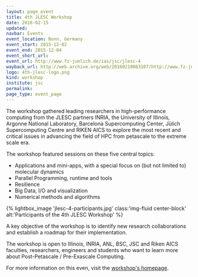 ```yaml
---
layout: page_event
title: 4th JLESC Workshop
date: 2016-02-15
updated:
navbar: Events
event_location: Bonn, Germany
event_start: 2015-12-02
event_end: 2015-12-04
event_short_url:
event_url: http://www.fz-juelich.de/ias/jsc/jlesc-4
wayback_url: http://web.archive.org/web/20160218083107/http://www.fz-juelich.de/ias/jsc/EN/Expertise/Workshops/Conferences/JLESC-4/_node.html
logo: 4th-jlesc-logo.png
kind: workshop
institute: jsc
permalink:
page_type: event_page
---
```


The workshop gathered leading researchers in high-performance computing from the JLESC partners INRIA,
the University of Illinois, Argonne National Laboratory, Barcelona Supercomputing Center,
Jülich Supercomputing Centre and RIKEN AICS to explore the most recent and critical issues
in advancing the field of HPC from petascale to the extreme scale era.

The workshop featured sessions on these five central topics:

  * Applications and mini-apps, with a special focus on (but not limited to) molecular dynamics
  * Parallel Programming, runtime and tools
  * Resilience
  * Big Data, I/O and visualization
  * Numerical methods and algorithms

{% lightbox_image 'jlesc-4-participants.jpg'
     class:'img-fluid center-block' alt:'Participants of the 4th JLESC Workshop' %}

A key objective of the workshop is to identify new research collaborations and establish a roadmap
for their implementation.

The workshop is open to Illinois, INRIA, ANL, BSC, JSC and Riken AICS faculties, researchers,
engineers and students who want to learn more about Post-Petascale / Pre-Exascale Computing.

For more information on this even, visit the [workshop's homepage](http://www.fz-juelich.de/ias/jsc/EN/Expertise/Workshops/Conferences/JLESC-4/_node.html).
